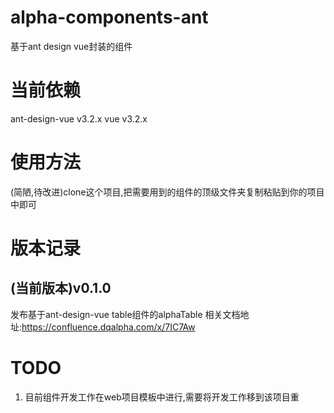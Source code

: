 # alpha-components-ant

基于ant design vue封装的组件

# 当前依赖
ant-design-vue v3.2.x
vue v3.2.x

# 使用方法
(简陋,待改进)clone这个项目,把需要用到的组件的顶级文件夹复制粘贴到你的项目中即可

# 版本记录
## (当前版本)v0.1.0
发布基于ant-design-vue table组件的alphaTable
相关文档地址:https://confluence.dqalpha.com/x/7IC7Aw

# TODO
1. 目前组件开发工作在web项目模板中进行,需要将开发工作移到该项目重